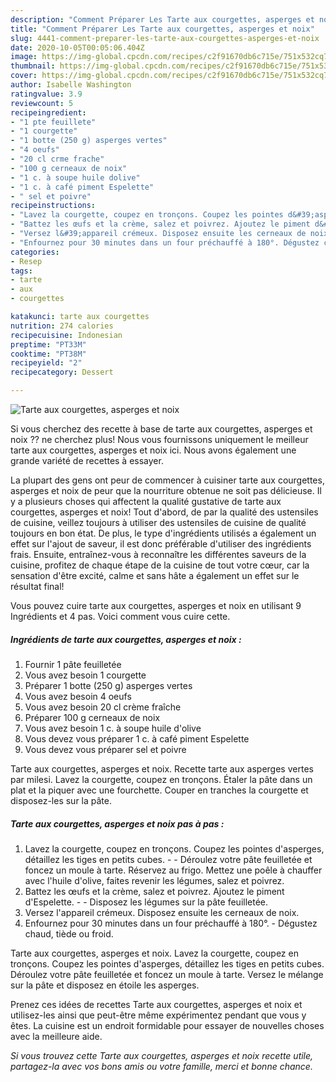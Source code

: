 ```yaml
---
description: "Comment Préparer Les Tarte aux courgettes, asperges et noix"
title: "Comment Préparer Les Tarte aux courgettes, asperges et noix"
slug: 4441-comment-preparer-les-tarte-aux-courgettes-asperges-et-noix
date: 2020-10-05T00:05:06.404Z
image: https://img-global.cpcdn.com/recipes/c2f91670db6c715e/751x532cq70/tarte-aux-courgettes-asperges-et-noix-photo-principale-de-la-recette.jpg
thumbnail: https://img-global.cpcdn.com/recipes/c2f91670db6c715e/751x532cq70/tarte-aux-courgettes-asperges-et-noix-photo-principale-de-la-recette.jpg
cover: https://img-global.cpcdn.com/recipes/c2f91670db6c715e/751x532cq70/tarte-aux-courgettes-asperges-et-noix-photo-principale-de-la-recette.jpg
author: Isabelle Washington
ratingvalue: 3.9
reviewcount: 5
recipeingredient:
- "1 pte feuillete"
- "1 courgette"
- "1 botte (250 g) asperges vertes"
- "4 oeufs"
- "20 cl crme frache"
- "100 g cerneaux de noix"
- "1 c. à soupe huile dolive"
- "1 c. à café piment Espelette"
- " sel et poivre"
recipeinstructions:
- "Lavez la courgette, coupez en tronçons. Coupez les pointes d&#39;asperges, détaillez les tiges en petits cubes.  Déroulez votre pâte feuilletée et foncez un moule à tarte. Réservez au frigo. Mettez une poêle à chauffer avec l&#39;huile d&#39;olive, faites revenir les légumes, salez et poivrez."
- "Battez les œufs et la crème, salez et poivrez. Ajoutez le piment d&#39;Espelette.  Disposez les légumes sur la pâte feuilletée."
- "Versez l&#39;appareil crémeux. Disposez ensuite les cerneaux de noix."
- "Enfournez pour 30 minutes dans un four préchauffé à 180°. Dégustez chaud, tiède ou froid."
categories:
- Resep
tags:
- tarte
- aux
- courgettes

katakunci: tarte aux courgettes 
nutrition: 274 calories
recipecuisine: Indonesian
preptime: "PT33M"
cooktime: "PT38M"
recipeyield: "2"
recipecategory: Dessert

---
```



![Tarte aux courgettes, asperges et noix](https://img-global.cpcdn.com/recipes/c2f91670db6c715e/751x532cq70/tarte-aux-courgettes-asperges-et-noix-photo-principale-de-la-recette.jpg)

Si vous cherchez des recette à base de tarte aux courgettes, asperges et noix ?? ne cherchez plus! Nous vous fournissons uniquement le meilleur tarte aux courgettes, asperges et noix ici. Nous avons également une grande variété de recettes à essayer.

La plupart des gens ont peur de commencer à cuisiner tarte aux courgettes, asperges et noix de peur que la nourriture obtenue ne soit pas délicieuse. Il y a plusieurs choses qui affectent la qualité gustative de tarte aux courgettes, asperges et noix! Tout d'abord, de par la qualité des ustensiles de cuisine, veillez toujours à utiliser des ustensiles de cuisine de qualité toujours en bon état. De plus, le type d'ingrédients utilisés a également un effet sur l'ajout de saveur, il est donc préférable d'utiliser des ingrédients frais. Ensuite, entraînez-vous à reconnaître les différentes saveurs de la cuisine, profitez de chaque étape de la cuisine de tout votre cœur, car la sensation d'être excité, calme et sans hâte a également un effet sur le résultat final!

<!--inarticleads1-->

Vous pouvez cuire tarte aux courgettes, asperges et noix en utilisant 9 Ingrédients et 4 pas. Voici comment vous cuire cette.

##### Ingrédients de tarte aux courgettes, asperges et noix :

1. Fournir 1 pâte feuilletée
1. Vous avez besoin 1 courgette
1. Préparer 1 botte (250 g) asperges vertes
1. Vous avez besoin 4 oeufs
1. Vous avez besoin 20 cl crème fraîche
1. Préparer 100 g cerneaux de noix
1. Vous avez besoin 1 c. à soupe huile d&#39;olive
1. Vous devez vous préparer 1 c. à café piment Espelette
1. Vous devez vous préparer  sel et poivre


Tarte aux courgettes, asperges et noix. Recette tarte aux asperges vertes par milesi. Lavez la courgette, coupez en tronçons. Étaler la pâte dans un plat et la piquer avec une fourchette. Couper en tranches la courgette et disposez-les sur la pâte. 

<!--inarticleads2-->

##### Tarte aux courgettes, asperges et noix pas à pas :

1. Lavez la courgette, coupez en tronçons. Coupez les pointes d&#39;asperges, détaillez les tiges en petits cubes. -  - Déroulez votre pâte feuilletée et foncez un moule à tarte. Réservez au frigo. Mettez une poêle à chauffer avec l&#39;huile d&#39;olive, faites revenir les légumes, salez et poivrez.
1. Battez les œufs et la crème, salez et poivrez. Ajoutez le piment d&#39;Espelette. -  - Disposez les légumes sur la pâte feuilletée.
1. Versez l&#39;appareil crémeux. Disposez ensuite les cerneaux de noix.
1. Enfournez pour 30 minutes dans un four préchauffé à 180°. - Dégustez chaud, tiède ou froid.


Tarte aux courgettes, asperges et noix. Lavez la courgette, coupez en tronçons. Coupez les pointes d&#39;asperges, détaillez les tiges en petits cubes. Déroulez votre pâte feuilletée et foncez un moule à tarte. Versez le mélange sur la pâte et disposez en étoile les asperges. 

<!--inarticleads1-->

<p>
Prenez ces idées de recettes Tarte aux courgettes, asperges et noix et utilisez-les ainsi que peut-être même expérimentez pendant que vous y êtes. La cuisine est un endroit formidable pour essayer de nouvelles choses avec la meilleure aide.
</p>

<p>
<i>Si vous trouvez cette Tarte aux courgettes, asperges et noix recette utile, partagez-la avec vos bons amis ou votre famille, merci et bonne chance.</i>
</p>
